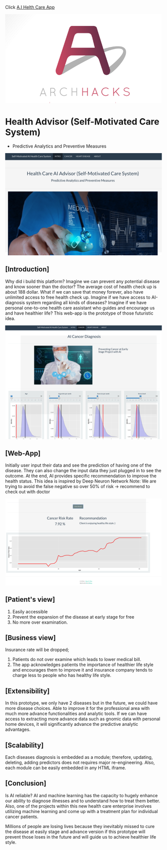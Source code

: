 Click [A.I Helth Care App](https://kyucho.shinyapps.io/Health_Advisor/)

![ArchHacks Logo](logo.png)

# Health Advisor (Self-Motivated Care System) 
- Predictive Analytics and Preventive Measures 


![intro](intro.png)

## [Introduction]

Why did i build this platform?
Imagine we can prevent any potential disease and know sooner than the doctor?
The average cost of health check up is about 188 dollar. What if we can save that money forever, also have unlimited access to free health check up.
Imagine if we have access to AI-diagnosis system regarding all kinds of diseases?
Imagine if we have personal one-to-one health care assistant who guides and encourage us and have healthier life?
This web-app is the prototype of those futuristic idea.

![input](input.png)
## [Web-App]
Initially user input their data and see the prediction of having one of the disease.
They can also change the input data they just plugged in to see the outcome.
At the end, AI provides specific recommendation to improve the health status.
This idea is inspired by Deep Neuron Network
Note: We are trying to avoid the false negative so over 50% of risk -> recommend to check out with doctor 

![result](result.png)
## [Patient's view]
1. Easily accessible 
2. Prevent the expansion of the disease at early stage for free
3. No more over examination.


## [Business view]
Insurance rate will be dropped; 
1. Patients do not over examine which leads to lower medical bill.
2. The app acknowledges patients the importance of healthier life style and encourages them to improve it and insurance company tends to charge less to people who has healthy life style.


## [Extensibility]
In this prototype, we only have 2 diseases but in the future, we could have more disease choices.
Able to improve it for the professional area with much more advance functionalities and analytic tools.
If we can have access to extracting more advance data such as gnomic data with personal home devices, it will significantly advance the predictive analytic advantages.


## [Scalability]
Each diseases diagnosis is embedded as a module; therefore, updating, deleting, adding predictors does not requires major re-engineering.
Also, each module can be easily embedded in any HTML iframe.


## [Conclusion]
Is AI reliable? 
AI and machine learning has the capacity to hugely enhance our ability to diagnose illnesses and to understand how to treat them better.
Also, one of the projects within this new health care enterprise involves utilizing machine learning and come up with a treatment plan for individual cancer patients.

Millions of people are losing lives because they inevitably missed to cure the disease at easily stage and advance version if this prototype will prevent those loses in the future and will guide us to achieve healthier life style.
